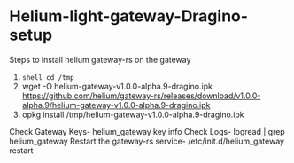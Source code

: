 # Helium-light-gateway-Dragino-setup

Steps to install helium gateway-rs on the gateway
1) ```shell cd /tmp ```
2) wget -O helium-gateway-v1.0.0-alpha.9-dragino.ipk https://github.com/helium/gateway-rs/releases/download/v1.0.0-alpha.9/helium-gateway-v1.0.0-alpha.9-dragino.ipk
3) opkg install /tmp/helium-gateway-v1.0.0-alpha.9-dragino.ipk

Check Gateway Keys- helium_gateway key info
Check Logs- logread | grep helium_gateway
Restart the gateway-rs service- /etc/init.d/helium_gateway restart
